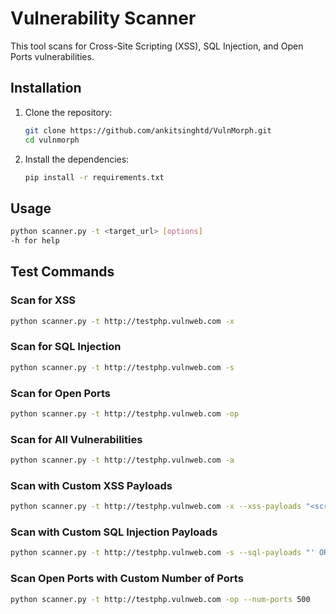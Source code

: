 # Vulnerability Scanner

This tool scans for Cross-Site Scripting (XSS), SQL Injection, and Open Ports vulnerabilities.

## Installation

1. Clone the repository:
    ```sh
    git clone https://github.com/ankitsinghtd/VulnMorph.git
    cd vulnmorph
    ```

2. Install the dependencies:
    ```sh
    pip install -r requirements.txt
    ```

## Usage

```sh
python scanner.py -t <target_url> [options]
-h for help
```

## Test Commands

### Scan for XSS
```sh
python scanner.py -t http://testphp.vulnweb.com -x
```

### Scan for SQL Injection
```sh
python scanner.py -t http://testphp.vulnweb.com -s
```

### Scan for Open Ports
```sh
python scanner.py -t http://testphp.vulnweb.com -op
```

### Scan for All Vulnerabilities
```sh
python scanner.py -t http://testphp.vulnweb.com -a
```

### Scan with Custom XSS Payloads
```sh
python scanner.py -t http://testphp.vulnweb.com -x --xss-payloads "<script>alert('XSS1')</script>" "<img src=x onerror=alert('XSS2')>"
```

### Scan with Custom SQL Injection Payloads
```sh
python scanner.py -t http://testphp.vulnweb.com -s --sql-payloads "' OR '1'='1" "' OR '1'='1' --"
```

### Scan Open Ports with Custom Number of Ports
```sh
python scanner.py -t http://testphp.vulnweb.com -op --num-ports 500
```